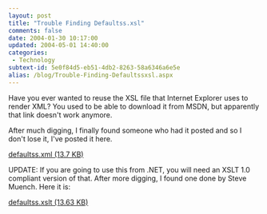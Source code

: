 ```yaml
---
layout: post
title: "Trouble Finding Defaultss.xsl"
comments: false
date: 2004-01-30 10:17:00
updated: 2004-05-01 14:40:00
categories:
 - Technology
subtext-id: 5e0f84d5-eb51-4db2-8263-58a6346a6e5e
alias: /blog/Trouble-Finding-Defaultssxsl.aspx
---
```



Have you ever wanted to reuse the XSL file that Internet Explorer uses to render XML? You used to be able to download it from MSDN, but apparently that link doesn't work anymore.

After much digging, I finally found someone who had it posted and so I don't lose it, I've posted it here.

[defaultss.xml (13.7 KB)](http://www.peterprovost.org/weblog/content/binary/defaultss.xml)

UPDATE: If you are going to use this from .NET, you will need an XSLT 1.0 compliant version of that. After more digging, I found one done by Steve Muench. Here it is:

[defaultss.xslt (13.63 KB)](http://www.peterprovost.org/weblog/content/binary/defaultss.xslt)
